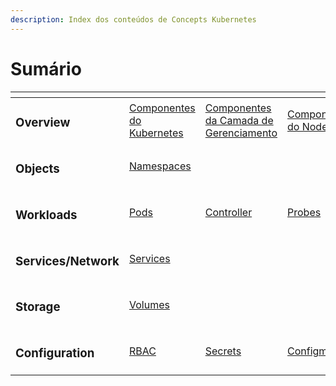 ```yaml
---
description: Index dos conteúdos de Concepts Kubernetes
---
```


# Sumário

<table data-view="cards"><thead><tr><th></th><th></th><th></th><th></th><th></th></tr></thead><tbody><tr><td><h3>Overview</h3></td><td><a href="../overview/componentes-do-kubernetes.md">Componentes do Kubernetes</a></td><td><a href="../overview/componentes-da-camada-de-gerenciamento.md">Componentes da Camada de Gerenciamento</a></td><td><a href="../overview/componentes-do-node.md">Componentes do Node</a></td><td><a href="../overview/componentes-yaml.md">Componentes YAML</a></td></tr><tr><td><h3><strong>Objects</strong></h3></td><td><a href="../objects/namespaces.md">Namespaces</a></td><td></td><td></td><td></td></tr><tr><td><h3>Workloads</h3></td><td><a href="../workloads/pods.md">Pods</a></td><td><a href="../workloads/controller.md">Controller</a></td><td><a href="../workloads/probes.md">Probes</a></td><td></td></tr><tr><td><h3>Services/Network</h3></td><td><a href="../services-network/services.md">Services</a></td><td></td><td></td><td></td></tr><tr><td><h3>Storage</h3></td><td><a href="../storage/volumes.md">Volumes</a></td><td></td><td></td><td></td></tr><tr><td><h3>Configuration</h3></td><td><a href="../configuration/rbac.md">RBAC</a></td><td><a href="../configuration/secrets.md">Secrets</a></td><td><a href="../configuration/configmap.md">Configmap</a></td><td></td></tr></tbody></table>
